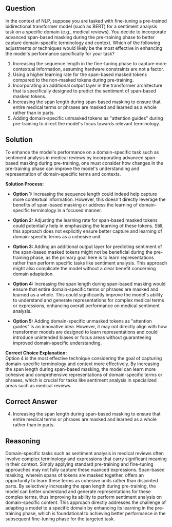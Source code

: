 ## Question
In the context of NLP, suppose you are tasked with fine-tuning a pre-trained bidirectional transformer model (such as BERT) for a sentiment analysis task on a specific domain (e.g., medical reviews). You decide to incorporate advanced span-based masking during the pre-training phase to better capture domain-specific terminology and context. Which of the following adjustments or techniques would likely be the most effective in enhancing the model's performance specifically for your task?

1. Increasing the sequence length in the fine-tuning phase to capture more contextual information, assuming hardware constraints are not a factor.
2. Using a higher learning rate for the span-based masked tokens compared to the non-masked tokens during pre-training.
3. Incorporating an additional output layer in the transformer architecture that is specifically designed to predict the sentiment of span-based masked tokens.
4. Increasing the span length during span-based masking to ensure that entire medical terms or phrases are masked and learned as a whole rather than in parts.
5. Adding domain-specific unmasked tokens as "attention guides" during pre-training to direct the model's focus towards relevant terminology.

## Solution
To enhance the model's performance on a domain-specific task such as sentiment analysis in medical reviews by incorporating advanced span-based masking during pre-training, one must consider how changes in the pre-training phase can improve the model's understanding and representation of domain-specific terms and contexts.

**Solution Process:**

- **Option 1:** Increasing the sequence length could indeed help capture more contextual information. However, this doesn't directly leverage the benefits of span-based masking or address the learning of domain-specific terminology in a focused manner.

- **Option 2:** Adjusting the learning rate for span-based masked tokens could potentially help in emphasizing the learning of these tokens. Still, this approach does not explicitly ensure better capture and learning of domain-specific terms as a cohesive unit.

- **Option 3:** Adding an additional output layer for predicting sentiment of the span-based masked tokens might not be beneficial during the pre-training phase, as the primary goal here is to learn representations rather than perform specific tasks like sentiment analysis. This approach might also complicate the model without a clear benefit concerning domain adaptation.

- **Option 4:** Increasing the span length during span-based masking would ensure that entire domain-specific terms or phrases are masked and learned as a whole. This could significantly improve the model's ability to understand and generate representations for complex medical terms or expressions, enhancing overall performance on medical sentiment analysis.

- **Option 5:** Adding domain-specific unmasked tokens as "attention guides" is an innovative idea. However, it may not directly align with how transformer models are designed to learn representations and could introduce unintended biases or focus areas without guaranteeing improved domain-specific understanding.

**Correct Choice Explanation:**  
Option 4 is the most effective technique considering the goal of capturing domain-specific terminology and context more effectively. By increasing the span length during span-based masking, the model can learn more cohesive and comprehensive representations of domain-specific terms or phrases, which is crucial for tasks like sentiment analysis in specialized areas such as medical reviews.

## Correct Answer
4. Increasing the span length during span-based masking to ensure that entire medical terms or phrases are masked and learned as a whole rather than in parts.

## Reasoning
Domain-specific tasks such as sentiment analysis in medical reviews often involve complex terminology and expressions that carry significant meaning in their context. Simply applying standard pre-training and fine-tuning approaches may not fully capture these nuanced expressions. Span-based masking, wherein spans of tokens are masked together, offers an opportunity to learn these terms as cohesive units rather than disjointed parts. By selectively increasing the span length during pre-training, the model can better understand and generate representations for these complex terms, thus improving its ability to perform sentiment analysis on domain-specific content. This approach directly addresses the challenge of adapting a model to a specific domain by enhancing its learning in the pre-training phase, which is foundational to achieving better performance in the subsequent fine-tuning phase for the targeted task.
